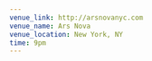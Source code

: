 ```yaml
---
venue_link: http://arsnovanyc.com
venue_name: Ars Nova
venue_location: New York, NY
time: 9pm
---
```


